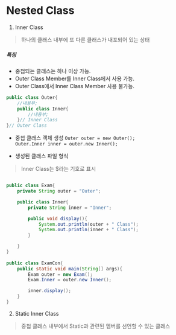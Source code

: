 # Nested Class

1. Inner Class
> 하나의 클래스 내부에 또 다른 클래스가 내포되어 있는 상태

##### 특징
- 중첩되는 클래스는 하나 이상 가능.
- Outer Class Member를 Inner Class에서 사용 가능.
- Outer Class에서 Inner Class Member 사용 불가능.

```java
public class Outer{
	//내용부;
	public class Inner{
		//내용부;
	}// Inner Class
}// Outer Class
````

- 중첩 클래스 객체 생성
`Outer outer = new Outer();`  
`Outer.Inner inner = outer.new Inner();`

- 생성된 클래스 파일 형식
> Inner Class는 $라는 기호로 표시

```java

public class Exam{
	private String outer = "Outer";

	public class Inner{
		private String inner = "Inner";

		public void display(){
			System.out.println(outer + " Class");
			System.out.println(inner + " Class");
		}

	}
}
	
public class ExamCon{
	public static void main(String[] args){
		Exam outer = new Exam();
		Exam.Inner = outer.new Inner();

		inner.display();
	}
}
```

2. Static Inner Class
> 중첩 클래스 내부에서 Static과 관련된 멤버를 선언할 수 있는 클래스 
